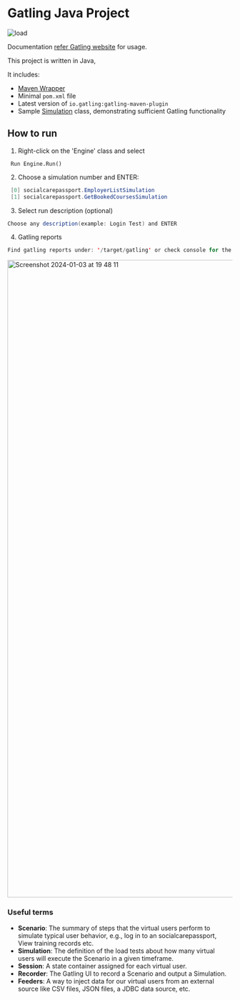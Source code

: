 Gatling Java Project
============================================
![load](https://github.com/SChellapuram/gatling-java/assets/148459324/0e1859a4-634c-4d9c-93b2-d19ffe542abe)


Documentation
[refer Gatling website](https://gatling.io/docs/current/extensions/maven_plugin/) for usage. 

This project is written in Java,

It includes:

* [Maven Wrapper](https://maven.apache.org/wrapper/)
* Minimal `pom.xml` file
* Latest version of `io.gatling:gatling-maven-plugin`
* Sample [Simulation](https://gatling.io/docs/gatling/reference/current/general/concepts/#simulation) class,
  demonstrating sufficient Gatling functionality

## How to run 
1. Right-click on the 'Engine' class and select
```jshelllanguage
 Run Engine.Run()
```
2. Choose a simulation number and ENTER:
```java
 [0] socialcarepassport.EmployerListSimulation
 [1] socialcarepassport.GetBookedCoursesSimulation
```
3. Select run description (optional)
```java
Choose any description(example: Login Test) and ENTER
```
4. Gatling reports

```java
Find gatling reports under: '/target/gatling' or check console for the reports link
```
<img width="1428" alt="Screenshot 2024-01-03 at 19 48 11" src="https://github.com/SChellapuram/gatling-java/assets/148459324/dcbf2459-1572-41c9-9ec0-70f0ce6466ba">


### Useful terms

* **Scenario**: The summary of steps that the virtual users perform to simulate typical user behavior, e.g., log in to an socialcarepassport, View training records etc.
* **Simulation**: The definition of the load tests about how many virtual users will execute the Scenario in a given timeframe.
* **Session**: A state container assigned for each virtual user.
* **Recorder**: The Gatling UI to record a Scenario and output a Simulation.
* **Feeders**: A way to inject data for our virtual users from an external source like CSV files, JSON files, a JDBC data source, etc.
